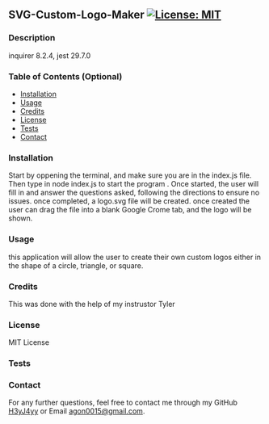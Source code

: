 
  ## SVG-Custom-Logo-Maker [![License: MIT](https://img.shields.io/badge/License-MIT-yellow.svg)](https://opensource.org/licenses/MIT)

  ### Description
 inquirer 8.2.4, jest 29.7.0
  ### Table of Contents (Optional)

  - [Installation](#installation)
  - [Usage](#usage)
  - [Credits](#credits)
  - [License](#license)
  - [Tests](#tests)
  - [Contact](#contact)

  ### Installation
  Start by oppening the terminal, and make sure you are in the index.js file. Then type in node index.js to start the program . Once started, the user will fill in and answer the questions asked, following the directions to ensure no issues. once completed, a logo.svg file will be created. once created the user can drag the file into a blank Google Crome tab, and the logo will be shown.

  ### Usage
 this application will allow the user to create their own custom logos either in the shape of a circle, triangle, or square. 

  ### Credits
 This was done with the help of my instrustor Tyler 
  
  ### License
  MIT License 
 
  ### Tests
  

  ### Contact 
  For any further questions, feel free to contact me through my GitHub [H3yJ4yy](https://github.com/H3yJ4yy) or Email [agon0015@gmail.com](mailto:agon0015@gmail.com).
